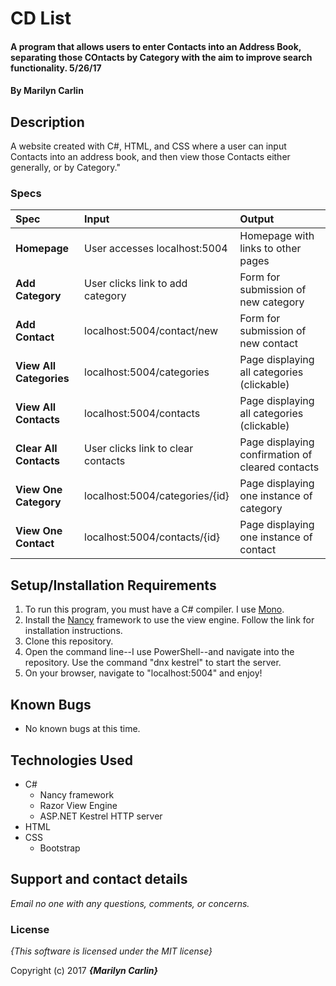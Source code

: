# CD List

#### A program that allows users to enter Contacts into an Address Book, separating those COntacts by Category with the aim to improve search functionality. 5/26/17

#### By **Marilyn Carlin**

## Description

A website created with C#, HTML, and CSS where a user can input Contacts into an address book, and then view those Contacts either generally, or by Category."

### Specs
| Spec | Input | Output |
| :-------------     | :------------- | :------------- |
| **Homepage** | User accesses localhost:5004| Homepage with links to other pages |
| **Add Category** | User clicks link to add category| Form for submission of new category |
| **Add Contact**| localhost:5004/contact/new | Form for submission of new contact |
| **View All Categories**| localhost:5004/categories | Page displaying all categories (clickable) |
| **View All Contacts** | localhost:5004/contacts | Page displaying all categories (clickable) |
| **Clear All Contacts** | User clicks link to clear contacts | Page displaying confirmation of cleared contacts |
| **View One Category** | localhost:5004/categories/{id} | Page displaying one instance of category |
| **View One Contact** | localhost:5004/contacts/{id} | Page displaying one instance of contact |

## Setup/Installation Requirements

1. To run this program, you must have a C# compiler. I use [Mono](http://www.mono-project.com).
2. Install the [Nancy](http://nancyfx.org/) framework to use the view engine. Follow the link for installation instructions.
3. Clone this repository.
4. Open the command line--I use PowerShell--and navigate into the repository. Use the command "dnx kestrel" to start the server.
5. On your browser, navigate to "localhost:5004" and enjoy!

## Known Bugs
* No known bugs at this time.

## Technologies Used
* C#
  * Nancy framework
  * Razor View Engine
  * ASP.NET Kestrel HTTP server
* HTML
* CSS
  * Bootstrap

## Support and contact details

_Email no one with any questions, comments, or concerns._

### License

*{This software is licensed under the MIT license}*

Copyright (c) 2017 **_{Marilyn Carlin}_**

